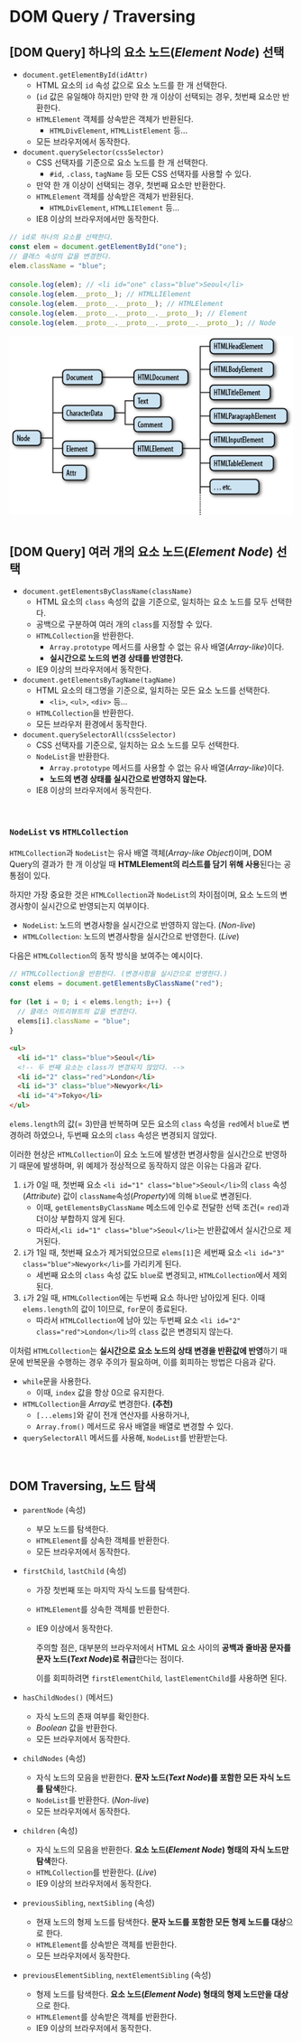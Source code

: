 # DOM Query / Traversing

## [DOM Query] 하나의 요소 노드(_Element Node_) 선택

- `document.getElementById(idAttr)`
  - HTML 요소의 `id` 속성 값으로 요소 노드를 한 개 선택한다.
  - (`id` 값은 유일해야 하지만) 만약 한 개 이상이 선택되는 경우, 첫번째 요소만 반환한다.
  - `HTMLElement` 객체를 상속받은 객체가 반환된다.
    - `HTMLDivElement`, `HTMLListElement` 등...
  - 모든 브라우저에서 동작한다.
- `document.querySelector(cssSelector)`
  - CSS 선택자를 기준으로 요소 노드를 한 개 선택한다.
    - `#id`, `.class`, `tagName` 등 모든 CSS 선택자를 사용할 수 있다.
  - 만약 한 개 이상이 선택되는 경우, 첫번째 요소만 반환한다.
  - `HTMLElement` 객체를 상속받은 객체가 반환된다.
    - `HTMLDivElement`, `HTMLLIElement` 등...
  - IE8 이상의 브라우저에서만 동작한다.

```javascript
// id로 하나의 요소를 선택한다.
const elem = document.getElementById("one");
// 클래스 속성의 값을 변경한다.
elem.className = "blue";

console.log(elem); // <li id="one" class="blue">Seoul</li>
console.log(elem.__proto__); // HTMLLIElement
console.log(elem.__proto__.__proto__); // HTMLElement
console.log(elem.__proto__.__proto__.__proto__); // Element
console.log(elem.__proto__.__proto__.__proto__.__proto__); // Node
```

<center>
  <img src="./images/HTMLElement.png">
</center>

<br>

## [DOM Query] 여러 개의 요소 노드(_Element Node_) 선택

- `document.getElementsByClassName(className)`
  - HTML 요소의 `class` 속성의 값을 기준으로, 일치하는 요소 노드를 모두 선택한다.
  - 공백으로 구분하여 여러 개의 `class`를 지정할 수 있다.
  - `HTMLCollection`을 반환한다.
    - `Array.prototype` 메서드를 사용할 수 없는 유사 배열(_Array-like_)이다.
    - **실시간으로 노드의 변경 상태를 반영한다.**
  - IE9 이상의 브라우저에서 동작한다.
- `document.getElementsByTagName(tagName)`
  - HTML 요소의 태그명을 기준으로, 일치하는 모든 요소 노드를 선택한다.
    - `<li>`, `<ul>`, `<div>` 등...
  - `HTMLCollection`을 반환한다.
  - 모든 브라우저 환경에서 동작한다.
- `document.querySelectorAll(cssSelector)`
  - CSS 선택자를 기준으로, 일치하는 요소 노드를 모두 선택한다.
  - `NodeList`을 반환한다.
    - `Array.prototype` 메서드를 사용할 수 없는 유사 배열(_Array-like_)이다.
    - **노드의 변경 상태를 실시간으로 반영하지 않는다.**
  - IE8 이상의 브라우저에서 동작한다.

<br>

### `NodeList` vs `HTMLCollection`

`HTMLCollection`과 `NodeList`는 유사 배열 객체(_Array-like Object_)이며, DOM Query의 결과가 한 개 이상일 때 **HTMLElement의 리스트를 담기 위해 사용**된다는 공통점이 있다.

하지만 가장 중요한 것은 `HTMLCollection`과 `NodeList`의 차이점이며, 요소 노드의 변경사항이 실시간으로 반영되는지 여부이다.

- `NodeList`: 노드의 변경사항을 실시간으로 반영하지 않는다. (_Non-live_)
- `HTMLCollection`: 노드의 변경사항을 실시간으로 반영한다. (_Live_)

다음은 `HTMLCollection`의 동작 방식을 보여주는 예시이다.

```javascript
// HTMLCollection을 반환한다. (변경사항을 실시간으로 반영한다.)
const elems = document.getElementsByClassName("red");

for (let i = 0; i < elems.length; i++) {
  // 클래스 어트리뷰트의 값을 변경한다.
  elems[i].className = "blue";
}
```

```html
<ul>
  <li id="1" class="blue">Seoul</li>
  <!-- 두 번째 요소는 class가 변경되지 않았다. -->
  <li id="2" class="red">London</li>
  <li id="3" class="blue">Newyork</li>
  <li id="4">Tokyo</li>
</ul>
```

`elems.length`의 값(= 3)만큼 반복하며 모든 요소의 `class` 속성을 `red`에서 `blue`로 변경하려 하였으나, 두번째 요소의 `class` 속성은 변경되지 않았다.

이러한 현상은 `HTMLCollection`이 요소 노드에 발생한 변경사항을 실시간으로 반영하기 때문에 발생하며, 위 예제가 정상적으로 동작하지 않은 이유는 다음과 같다.

1. `i`가 0일 때, 첫번째 요소 `<li id="1" class="blue">Seoul</li>`의 `class` 속성(_Attribute_) 값이 `className`속성(_Property_)에 의해 `blue`로 변경된다.
   - 이때, `getElementsByClassName` 메소드에 인수로 전달한 선택 조건(= `red`)과 더이상 부합하지 않게 된다.
   - 따라서,`<li id="1" class="blue">Seoul</li>`는 반환값에서 실시간으로 제거된다.
2. `i`가 1일 때, 첫번째 요소가 제거되었으므로 `elems[1]`은 세번째 요소 `<li id="3" class="blue">Newyork</li>`를 가리키게 된다.
   - 세번째 요소의 `class` 속성 값도 `blue`로 변경되고, `HTMLCollection`에서 제외된다.
3. `i`가 2일 때, `HTMLCollection`에는 두번째 요소 하나만 남아있게 된다. 이때 `elems.length`의 값이 1이므로, `for`문이 종료된다.
   - 따라서 `HTMLCollection`에 남아 있는 두번째 요소 `<li id="2" class="red">London</li>`의 `class` 값은 변경되지 않는다.

이처럼 `HTMLCollection`는 **실시간으로 요소 노드의 상태 변경을 반환값에 반영**하기 때문에 반복문을 수행하는 경우 주의가 필요하며, 이를 회피하는 방법은 다음과 같다.

- `while`문을 사용한다.
  - 이때, `index` 값을 항상 0으로 유지한다.
- `HTMLCollection`을 *Array*로 변경한다. **(추천)**
  - `[...elems]`와 같이 전개 연산자를 사용하거나,
  - `Array.from()` 메서드로 유사 배열을 배열로 변경할 수 있다.
- `querySelectorAll` 메서드를 사용해, `NodeList`를 반환받는다.

<br>

## DOM Traversing, 노드 탐색

- `parentNode` (속성)

  - 부모 노드를 탐색한다.
  - `HTMLElement`를 상속한 객체를 반환한다.
  - 모든 브라우저에서 동작한다.

- `firstChild`, `lastChild` (속성)

  - 가장 첫번째 또는 마지막 자식 노드를 탐색한다.
  - `HTMLElement`를 상속한 객체를 반환한다.
  - IE9 이상에서 동작한다.

    주의할 점은, 대부분의 브라우저에서 HTML 요소 사이의 **공백과 줄바꿈 문자를 문자 노드(_Text Node_)로 취급**한다는 점이다.

    이를 회피하려면 `firstElementChild`, `lastElementChild`를 사용하면 된다.

- `hasChildNodes()` (메서드)

  - 자식 노드의 존재 여부를 확인한다.
  - _Boolean_ 값을 반환한다.
  - 모든 브라우저에서 동작한다.

- `childNodes` (속성)

  - 자식 노드의 모음을 반환한다. **문자 노드(_Text Node_)를 포함한 모든 자식 노드를 탐색**한다.
  - `NodeList`를 반환한다. (_Non-live_)
  - 모든 브라우저에서 동작한다.

- `children` (속성)

  - 자식 노드의 모음을 반환한다. **요소 노드(_Element Node_) 형태의 자식 노드만 탐색**한다.
  - `HTMLCollection`를 반환한다. (_Live_)
  - IE9 이상의 브라우저에서 동작한다.

- `previousSibling`, `nextSibling` (속성)

  - 현재 노드의 형제 노드를 탐색한다. **문자 노드를 포함한 모든 형제 노드를 대상**으로 한다.
  - `HTMLElement`를 상속받은 객체를 반환한다.
  - 모든 브라우저에서 동작한다.

- `previousElementSibling`, `nextElementSibling` (속성)

  - 형제 노드를 탐색한다. **요소 노드(_Element Node_) 형태의 형제 노드만을 대상**으로 한다.
  - `HTMLElement`를 상속받은 객체를 반환한다.
  - IE9 이상의 브라우저에서 동작한다.

